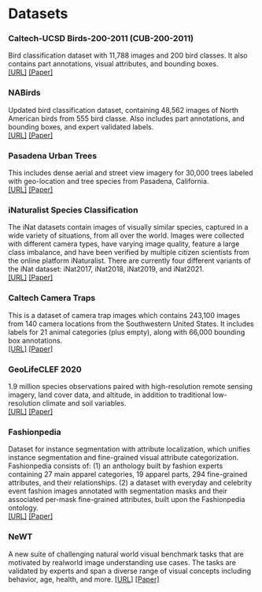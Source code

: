 # Datasets


### Caltech-UCSD Birds-200-2011 (CUB-200-2011)
Bird classification dataset with 11,788 images and 200 bird classes. It also contains part annotations, visual attributes, and bounding boxes.   
[[URL]](http://www.vision.caltech.edu/visipedia/CUB-200-2011.html)
[[Paper]](http://www.vision.caltech.edu/visipedia/papers/CUB_200_2011.pdf)


### NABirds 
Updated bird classification dataset, containing 48,562  images  of  North  American  birds  from  555 bird classe. Also includes part annotations, and bounding boxes, and expert validated labels.   
[[URL]](https://dl.allaboutbirds.org/nabirds)
[[Paper]](https://openaccess.thecvf.com/content_cvpr_2015/papers/Horn_Building_a_Bird_2015_CVPR_paper.pdf)


### Pasadena Urban Trees 
This includes dense aerial and street view imagery for 30,000 trees labeled with geo-location and tree species from Pasadena, California.  
[[URL]](http://www.vision.caltech.edu/registree/)
[[Paper]](https://openaccess.thecvf.com/content_cvpr_2016/papers/Wegner_Cataloging_Public_Objects_CVPR_2016_paper.pdf)


### iNaturalist Species Classification 
The iNat datasets contain images of visually similar species, captured in a wide variety of situations, from all over the world. Images were collected with different camera types, have varying image quality, feature a large class imbalance, and have been verified by multiple citizen scientists from the online platform iNaturalist. There are currently four different variants of the iNat dataset: iNat2017,  iNat2018, iNat2019, and iNat2021.  
[[URL]](https://github.com/visipedia/inat_comp)
[[Paper]](https://openaccess.thecvf.com/content_cvpr_2018/papers/Van_Horn_The_INaturalist_Species_CVPR_2018_paper.pdf)


### Caltech Camera Traps 
This is a dataset of camera trap images which contains 243,100 images from 140 camera locations from the Southwestern United States. It includes labels for 21 animal categories (plus empty), along with 66,000 bounding box annotations.   
[[URL]](https://beerys.github.io/CaltechCameraTraps/)
[[Paper]](https://openaccess.thecvf.com/content_ECCV_2018/papers/Beery_Recognition_in_Terra_ECCV_2018_paper.pdf)


### GeoLifeCLEF 2020
1.9 million species observations paired with high-resolution remote sensing imagery, land cover data, and altitude, in addition to traditional low-resolution climate and soil variables.  
[[URL]](http://lila.science/datasets/geolifeclef-2020/)
[[Paper]](https://arxiv.org/pdf/2004.04192.pdf)


### Fashionpedia
Dataset for instance segmentation with attribute localization,  which  unifies  instance  segmentation   and fine-grained visual attribute categorization. Fashionpedia consists of: (1) an anthology built by fashion experts containing 27 main apparel categories, 19 apparel parts, 294 fine-grained attributes, and their relationships. (2) a  dataset  with  everyday  and  celebrity  event  fashion  images  annotated with segmentation masks and their associated per-mask fine-grained attributes,  built  upon  the  Fashionpedia  ontology.  
[[URL]](https://fashionpedia.github.io/home/)
[[Paper]](https://arxiv.org/pdf/2004.12276.pdf)


### NeWT 
A new suite of challenging natural world visual benchmark  tasks  that  are  motivated  by  realworld image understanding use cases. The tasks are validated by experts and span a diverse range of visual concepts including behavior, age, health, and more. 
[[URL]](https://github.com/visipedia/newt)
[[Paper]](https://arxiv.org/pdf/2103.16483.pdf)

